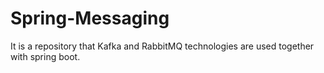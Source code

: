# Spring-Messaging
It is a repository that Kafka and RabbitMQ technologies are used together with spring boot.
